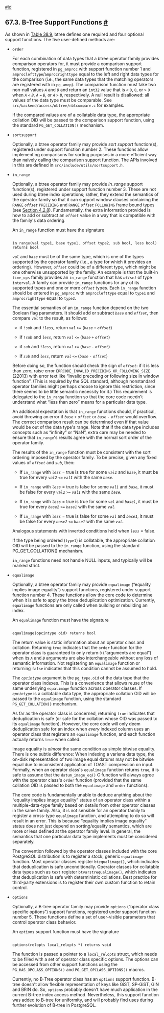 [#id](#BTREE-SUPPORT-FUNCS)

## 67.3. B-Tree Support Functions [#](#BTREE-SUPPORT-FUNCS)

As shown in [Table 38.9](xindex#XINDEX-BTREE-SUPPORT-TABLE), btree defines one required and four optional support functions. The five user-defined methods are:

* `order`

  For each combination of data types that a btree operator family provides comparison operators for, it must provide a comparison support function, registered in `pg_amproc` with support function number 1 and `amproclefttype`/`amprocrighttype` equal to the left and right data types for the comparison (i.e., the same data types that the matching operators are registered with in `pg_amop`). The comparison function must take two non-null values *`A`* and *`B`* and return an `int32` value that is `<` `0`, `0`, or `>` `0` when *`A`* `<` *`B`*, *`A`* `=` *`B`*, or *`A`* `>` *`B`*, respectively. A null result is disallowed: all values of the data type must be comparable. See `src/backend/access/nbtree/nbtcompare.c` for examples.

  If the compared values are of a collatable data type, the appropriate collation OID will be passed to the comparison support function, using the standard `PG_GET_COLLATION()` mechanism.

* `sortsupport`

  Optionally, a btree operator family may provide *sort support* function(s), registered under support function number 2. These functions allow implementing comparisons for sorting purposes in a more efficient way than naively calling the comparison support function. The APIs involved in this are defined in `src/include/utils/sortsupport.h`.

* `in_range`

  

  Optionally, a btree operator family may provide *in\_range* support function(s), registered under support function number 3. These are not used during btree index operations; rather, they extend the semantics of the operator family so that it can support window clauses containing the `RANGE` *`offset`* `PRECEDING` and `RANGE` *`offset`* `FOLLOWING` frame bound types (see [Section 4.2.8](sql-expressions#SYNTAX-WINDOW-FUNCTIONS)). Fundamentally, the extra information provided is how to add or subtract an *`offset`* value in a way that is compatible with the family's data ordering.

  An `in_range` function must have the signature

  ```

  in_range(val type1, base type1, offset type2, sub bool, less bool)
  returns bool
  ```

  *`val`* and *`base`* must be of the same type, which is one of the types supported by the operator family (i.e., a type for which it provides an ordering). However, *`offset`* could be of a different type, which might be one otherwise unsupported by the family. An example is that the built-in `time_ops` family provides an `in_range` function that has *`offset`* of type `interval`. A family can provide `in_range` functions for any of its supported types and one or more *`offset`* types. Each `in_range` function should be entered in `pg_amproc` with `amproclefttype` equal to `type1` and `amprocrighttype` equal to `type2`.

  The essential semantics of an `in_range` function depend on the two Boolean flag parameters. It should add or subtract *`base`* and *`offset`*, then compare *`val`* to the result, as follows:

  * if `!`*`sub`* and `!`*`less`*, return *`val`* `>=` (*`base`* `+` *`offset`*)

  * if `!`*`sub`* and *`less`*, return *`val`* `<=` (*`base`* `+` *`offset`*)

  * if *`sub`* and `!`*`less`*, return *`val`* `>=` (*`base`* `-` *`offset`*)

  * if *`sub`* and *`less`*, return *`val`* `<=` (*`base`* `-` *`offset`*)

  Before doing so, the function should check the sign of *`offset`*: if it is less than zero, raise error `ERRCODE_INVALID_PRECEDING_OR_FOLLOWING_SIZE` (22013) with error text like “invalid preceding or following size in window function”. (This is required by the SQL standard, although nonstandard operator families might perhaps choose to ignore this restriction, since there seems to be little semantic necessity for it.) This requirement is delegated to the `in_range` function so that the core code needn't understand what “less than zero” means for a particular data type.

  An additional expectation is that `in_range` functions should, if practical, avoid throwing an error if *`base`* `+` *`offset`* or *`base`* `-` *`offset`* would overflow. The correct comparison result can be determined even if that value would be out of the data type's range. Note that if the data type includes concepts such as “infinity” or “NaN”, extra care may be needed to ensure that `in_range`'s results agree with the normal sort order of the operator family.

  The results of the `in_range` function must be consistent with the sort ordering imposed by the operator family. To be precise, given any fixed values of *`offset`* and *`sub`*, then:

  * If `in_range` with *`less`* = true is true for some *`val1`* and *`base`*, it must be true for every *`val2`* `<=` *`val1`* with the same *`base`*.

  * If `in_range` with *`less`* = true is false for some *`val1`* and *`base`*, it must be false for every *`val2`* `>=` *`val1`* with the same *`base`*.

  * If `in_range` with *`less`* = true is true for some *`val`* and *`base1`*, it must be true for every *`base2`* `>=` *`base1`* with the same *`val`*.

  * If `in_range` with *`less`* = true is false for some *`val`* and *`base1`*, it must be false for every *`base2`* `<=` *`base1`* with the same *`val`*.

  Analogous statements with inverted conditions hold when *`less`* = false.

  If the type being ordered (`type1`) is collatable, the appropriate collation OID will be passed to the `in_range` function, using the standard PG\_GET\_COLLATION() mechanism.

  `in_range` functions need not handle NULL inputs, and typically will be marked strict.

* `equalimage`

  Optionally, a btree operator family may provide `equalimage` (“equality implies image equality”) support functions, registered under support function number 4. These functions allow the core code to determine when it is safe to apply the btree deduplication optimization. Currently, `equalimage` functions are only called when building or rebuilding an index.

  An `equalimage` function must have the signature

  ```

  equalimage(opcintype oid) returns bool
  ```

  The return value is static information about an operator class and collation. Returning `true` indicates that the `order` function for the operator class is guaranteed to only return `0` (“arguments are equal”) when its *`A`* and *`B`* arguments are also interchangeable without any loss of semantic information. Not registering an `equalimage` function or returning `false` indicates that this condition cannot be assumed to hold.

  The *`opcintype`* argument is the `pg_type.oid` of the data type that the operator class indexes. This is a convenience that allows reuse of the same underlying `equalimage` function across operator classes. If *`opcintype`* is a collatable data type, the appropriate collation OID will be passed to the `equalimage` function, using the standard `PG_GET_COLLATION()` mechanism.

  As far as the operator class is concerned, returning `true` indicates that deduplication is safe (or safe for the collation whose OID was passed to its `equalimage` function). However, the core code will only deem deduplication safe for an index when *every* indexed column uses an operator class that registers an `equalimage` function, and each function actually returns `true` when called.

  Image equality is *almost* the same condition as simple bitwise equality. There is one subtle difference: When indexing a varlena data type, the on-disk representation of two image equal datums may not be bitwise equal due to inconsistent application of TOAST compression on input. Formally, when an operator class's `equalimage` function returns `true`, it is safe to assume that the `datum_image_eq()` C function will always agree with the operator class's `order` function (provided that the same collation OID is passed to both the `equalimage` and `order` functions).

  The core code is fundamentally unable to deduce anything about the “equality implies image equality” status of an operator class within a multiple-data-type family based on details from other operator classes in the same family. Also, it is not sensible for an operator family to register a cross-type `equalimage` function, and attempting to do so will result in an error. This is because “equality implies image equality” status does not just depend on sorting/equality semantics, which are more or less defined at the operator family level. In general, the semantics that one particular data type implements must be considered separately.

  The convention followed by the operator classes included with the core PostgreSQL distribution is to register a stock, generic `equalimage` function. Most operator classes register `btequalimage()`, which indicates that deduplication is safe unconditionally. Operator classes for collatable data types such as `text` register `btvarstrequalimage()`, which indicates that deduplication is safe with deterministic collations. Best practice for third-party extensions is to register their own custom function to retain control.

* `options`

  Optionally, a B-tree operator family may provide `options` (“operator class specific options”) support functions, registered under support function number 5. These functions define a set of user-visible parameters that control operator class behavior.

  An `options` support function must have the signature

  ```

  options(relopts local_relopts *) returns void
  ```

  The function is passed a pointer to a `local_relopts` struct, which needs to be filled with a set of operator class specific options. The options can be accessed from other support functions using the `PG_HAS_OPCLASS_OPTIONS()` and `PG_GET_OPCLASS_OPTIONS()` macros.

  Currently, no B-Tree operator class has an `options` support function. B-tree doesn't allow flexible representation of keys like GiST, SP-GiST, GIN and BRIN do. So, `options` probably doesn't have much application in the current B-tree index access method. Nevertheless, this support function was added to B-tree for uniformity, and will probably find uses during further evolution of B-tree in PostgreSQL.